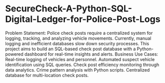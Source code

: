 # SecureCheck-A-Python-SQL-Digital-Ledger-for-Police-Post-Logs
Problem Statement:
Police check posts require a centralized system for logging, tracking, and analyzing vehicle movements. Currently, manual logging and inefficient databases slow down security processes. This project aims to build an SQL-based check post database with a Python-powered dashboard for real-time insights and alerts.
Business Use Cases:
Real-time logging of vehicles and personnel.
Automated suspect vehicle identification using SQL queries.
Check post efficiency monitoring through data analytics.
Crime pattern analysis with Python scripts.
Centralized database for multi-location check posts.

